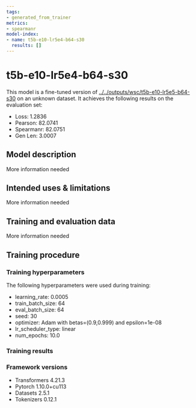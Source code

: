 ```yaml
---
tags:
- generated_from_trainer
metrics:
- spearmanr
model-index:
- name: t5b-e10-lr5e4-b64-s30
  results: []
---
```


<!-- This model card has been generated automatically according to the information the Trainer had access to. You
should probably proofread and complete it, then remove this comment. -->

# t5b-e10-lr5e4-b64-s30

This model is a fine-tuned version of [../../outputs/wsc/t5b-e10-lr5e5-b64-s30](https://huggingface.co/../../outputs/wsc/t5b-e10-lr5e5-b64-s30) on an unknown dataset.
It achieves the following results on the evaluation set:
- Loss: 1.2836
- Pearson: 82.0741
- Spearmanr: 82.0751
- Gen Len: 3.0007

## Model description

More information needed

## Intended uses & limitations

More information needed

## Training and evaluation data

More information needed

## Training procedure

### Training hyperparameters

The following hyperparameters were used during training:
- learning_rate: 0.0005
- train_batch_size: 64
- eval_batch_size: 64
- seed: 30
- optimizer: Adam with betas=(0.9,0.999) and epsilon=1e-08
- lr_scheduler_type: linear
- num_epochs: 10.0

### Training results



### Framework versions

- Transformers 4.21.3
- Pytorch 1.10.0+cu113
- Datasets 2.5.1
- Tokenizers 0.12.1
